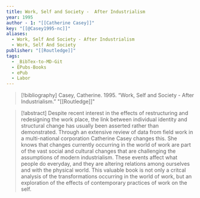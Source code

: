 ```yaml
---
title: Work, Self and Society -  After Industrialism
year: 1995
author - 1: "[[Catherine Casey]]"
key: "[[@Casey1995-nc]]"
aliases:
  - Work, Self And Society - After Industrialism
  - Work, Self And Society
publisher: "[[Routledge]]"
tags:
  - _BibTex-to-MD-Git
  - EPubs-Books
  - ePub
  - Labor
---
```


> [!bibliography]
> Casey, Catherine. 1995. “Work, Self and Society -  After Industrialism.” "[[Routledge]]"

> [!abstract]
> Despite recent interest in the effects of restructuring and redesigning the work place, the link between individual identity and structural change has usually been asserted rather than demonstrated. Through an extensive review of data from field work in a multi-national corporation Catherine Casey changes this. She knows that changes currently occurring in the world of work are part of the vast social and cultural changes that are challenging the assumptions of modern industrialism. These events affect what people do everyday, and they are altering relations among ourselves and with the physical world. This valuable book is not only a critcal analysis of the transformations occurring in the world of work, but an exploration of the effects of contemporary practices of work on the self.